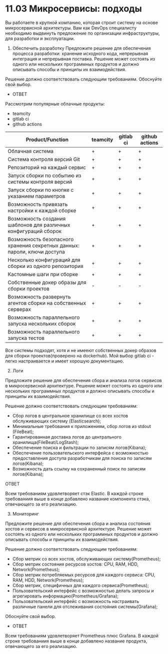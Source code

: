 # 11.03 Микросервисы: подходы
Вы работаете в крупной компанию, которая строит систему на основе микросервисной архитектуры. 
Вам как DevOps специалисту необходимо выдвинуть предложение по организации инфраструктуры, 
для разработки и эксплуатации.

1) Обеспечить разработку
Предложите решение для обеспечения процесса разработки: хранение исходного кода, непрерывная интеграция и непрерывная поставка. Решение может состоять из одного или нескольких программных продуктов и должно описывать способы и принципы их взаимодействия.

Решение должно соответствовать следующим требованиям.
Обоснуйте свой выбор.
 
 - ОТВЕТ
 
Рассмотрим популярные облачные продукты:
- teamcity
- gitlab ci
- github actions

| Product/Function                                                         |teamcity|gitlab ci|github actions|
| -------------------------------------------------------------------------|--------|---------|--------------|
| Облачная система                                                         |    +   |    +    |      +       |
| Система контроля версий Git                                              |    +   |    +    |      +       |
| Репозиторий на каждый сервис                                             |    +   |    +    |      +       |
| Запуск сборки по событию из системы контроля версий                      |    +   |    +    |      +       |
| Запуск сборки по кнопке с указанием параметров                           |    +   |    +    |      +       |
| Возможность привязать настройки к каждой сборке                          |    +   |    +    |      +       |
| Возможность создания шаблонов для различных конфигураций сборок          |    +   |    +    |      +       |
| Возможность безопасного хранения секретных данных: пароли, ключи доступа |    +   |    +    |      +       |
| Несколько конфигураций для сборки из одного репозитория                  |    +   |    +    |      +       |
| Кастомные шаги при сборке                                                |    +   |    +    |      +       |
| Собственные докер образы для сборки проектов			                       |    -   |    -    |      -       |											
| Возможность развернуть агентов сборки на собственных серверах            |    +   |    +    |      +       |
| Возможность параллельного запуска нескольких сборок                      |    +   |    +    |      +       |
| Возможность параллельного запуска тестов                                 |    +   |    +    |      +       |


Все системы подходят, хотя и не имееют собственных докер образов для сборки проектов(проверено на dockerhub).
Мой выбор gitlab ci - легко настраивается и имеет хорошую документацию.
 

2) Логи

Предложите решение для обеспечения сбора и анализа логов сервисов 
в микросервисной архитектуре. 
Решение может состоять из одного или нескольких программных продуктов и 
должно описывать способы и принципы их взаимодействия.

Решение должно соответствовать следующим требованиям:


- Сбор логов в центральное хранилище со всех хостов обслуживающих систему (Elasticsearch);
- Минимальные требования к приложениям, сбор логов из stdout (FileBeat);
- Гарантированная доставка логов до центрального хранилища(FileBeat/LogStash);
- Обеспечение поиска и фильтрации по записям логов(Kibana);
- Обеспечение пользовательского интерфейса с возможностью предоставления доступа разработчикам для поиска по записям логов(Kibana);
- Возможность дать ссылку на сохраненный поиск по записям логов(Kibana);

ОТВЕТ

Всем требованиям удовлетворяет стэк Elastic. 
В каждой строке требованиия выше в конце добавлено название компонента стэка, 
отвечающего за его реализацию.


3) Мониторинг

Предложите решение для обеспечения сбора и анализа 
состояния хостов и сервисов в микросервисной архитектуре. 
Решение может состоять из одного или нескольких программных 
продуктов и должно описывать способы и принципы их взаимодействия.

Решение должно соответствовать следующим требованиям:

- Сбор метрик со всех хостов, обслуживающих систему(Prometheus);
- Сбор метрик состояния ресурсов хостов: CPU, RAM, HDD, Network(Prometheus);
- Сбор метрик потребляемых ресурсов для каждого сервиса: CPU, RAM, HDD, Network(Prometheus);
- Сбор метрик, специфичных для каждого сервиса(Prometheus);
- Пользовательский интерфейс с возможностью делать запросы и агрегировать информацию(Prometheus/Grafana);
- Пользовательский интерфейс с возможность настраивать различные панели для отслеживания состояния системы(Grafana);

Обоснуйте свой выбор.

- ОТВЕТ

Всем требованиям удовлетворяет Prometheus плюс Grafana. 
В каждой строке требованиия выше в конце добавлено название продукта, 
отвечающего за его реализацию.